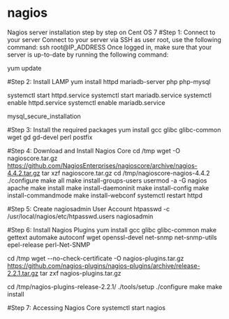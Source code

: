 # nagios
Nagios server installation step by step on Cent OS 7
#Step 1: Connect to your server
Connect to your server via SSH as user root, use the following command:
ssh root@IP_ADDRESS
Once logged in, make sure that your server is up-to-date by running the following command:

yum update

#Step 2: Install LAMP
yum install httpd mariadb-server php php-mysql

systemctl start httpd.service
systemctl start mariadb.service
systemctl enable httpd.service
systemctl enable mariadb.service

mysql_secure_installation

#Step 3: Install the required packages
yum install gcc glibc glibc-common wget gd gd-devel perl postfix

#Step 4: Download and Install Nagios Core
cd /tmp
wget -O nagioscore.tar.gz https://github.com/NagiosEnterprises/nagioscore/archive/nagios-4.4.2.tar.gz
tar xzf nagioscore.tar.gz
cd /tmp/nagioscore-nagios-4.4.2
./configure
make all
make install-groups-users
usermod -a -G nagios apache
make install
make install-daemoninit
make install-config
make install-commandmode
make install-webconf
systemctl restart httpd

#Step 5: Create nagiosadmin User Account
htpasswd -c /usr/local/nagios/etc/htpasswd.users nagiosadmin

#Step 6: Install Nagios Plugins
yum install gcc glibc glibc-common make gettext automake autoconf wget openssl-devel net-snmp net-snmp-utils epel-release perl-Net-SNMP

cd /tmp
wget --no-check-certificate -O nagios-plugins.tar.gz https://github.com/nagios-plugins/nagios-plugins/archive/release-2.2.1.tar.gz
tar zxf nagios-plugins.tar.gz

cd /tmp/nagios-plugins-release-2.2.1/
./tools/setup
./configure
make
make install

#Step 7: Accessing Nagios Core
systemctl start nagios
